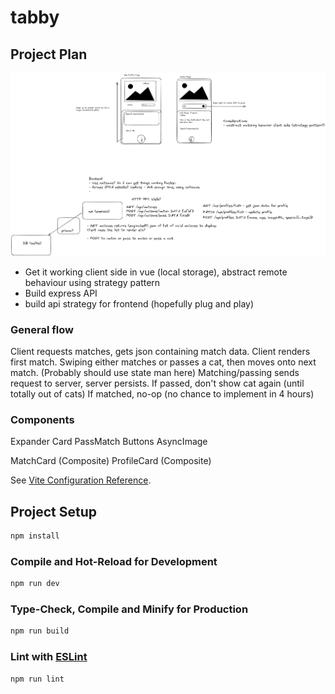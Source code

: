 # tabby

## Project Plan
![Design doc](https://github.com/tomdoesdev/tabby/blob/master/design.png?raw=true)

- Get it working client side in vue (local storage), abstract remote behaviour using strategy pattern
- Build express API
- build api strategy for frontend (hopefully plug and play)

### General flow
Client requests matches, gets json containing match data.
Client renders first match. Swiping either matches or passes a cat, then moves onto next match. (Probably should use state man here)
Matching/passing sends request to server, server persists. 
If passed, don't show cat again (until totally out of cats)
If matched, no-op (no chance to implement in 4 hours)

### Components
Expander Card
PassMatch Buttons
AsyncImage

MatchCard (Composite)
ProfileCard (Composite)



See [Vite Configuration Reference](https://vitejs.dev/config/).

## Project Setup

```sh
npm install
```

### Compile and Hot-Reload for Development

```sh
npm run dev
```

### Type-Check, Compile and Minify for Production

```sh
npm run build
```

### Lint with [ESLint](https://eslint.org/)

```sh
npm run lint
```
